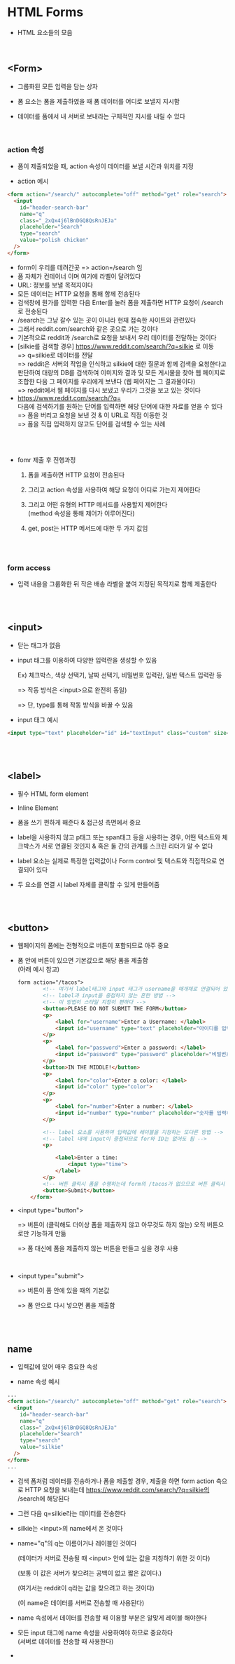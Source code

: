 # HTML Forms

- HTML 요소들의 모음<br>

<br>

## \<Form>

- 그룹화된 모든 입력을 담는 상자<br>

- 폼 요소는 폼을 제출하였을 때 폼 데이터를 어디로 보낼지 지시함<br>

- 데이터를 폼에서 내 서버로 보내라는 구체적인 지시를 내릴 수 있다<br>

<br>

### action 속성

- 폼이 제출되었을 때, action 속성이 데이터를 보낼 시간과 위치를 지정<br>

- action 예시

```html
<form action="/search/" autocomplete="off" method="get" role="search">
  <input
    id="header-search-bar"
    name="q"
    class="_2xQx4j6lBnDGQ8QsRnJEJa"
    placeholder="Search"
    type="search"
    value="polish chicken"
  />
</form>
```

- form이 우리를 데려간곳 => action=/search 임
- 폼 자체가 컨테이너 이며 여기에 라벨이 달려있다
- URL: 정보를 보낼 목적지이다
- 모든 데이터는 HTTP 요청을 통해 함께 전송된다
- 검색창에 뭔가를 입력한 다음 Enter를 눌러 폼을 제출하면 HTTP 요청이 /search로 전송된다
- /search는 그냥 갈수 있는 곳이 아니라 현재 접속한 사이트와 관련있다
- 그래서 reddit.com/search와 같은 곳으로 가는 것이다
- 기본적으로 reddit과 /search로 요청을 보내서 우리 데이터를 전달하는 것이다
- [silkie를 검색할 경우] https://www.reddit.com/search/?q=silkie 로 이동 <br>
  => q=silkie로 데이터를 전달<br>
  => reddit은 서버의 작업을 인식하고 silkie에 대한 질문과 함께 검색을 요청한다고 판단하여 대량의 DB를 검색하여 이미지와 결과 및 모든 게시물을 찾아 웹 페이지로 조합한 다음 그 페이지를 우리에게 보낸다 (웹 페이지는 그 결과물이다)<br>
  => reddit에서 웹 페이지를 다시 보냈고 우리가 그것을 보고 있는 것이다<br>
- https://www.reddit.com/search/?q= <br>
  다음에 검색하기를 원하는 단어를 입력하면 해당 단어에 대한 자료를 얻을 수 있다<br>
  => 폼을 버리고 요청을 보낸 것 &amp; 이 URL로 직접 이동한 것<br>
  => 폼을 직접 입력하지 않고도 단어를 검색할 수 있는 사례<br>

<br><br>

- fomr 제출 후 진행과정<br>

  1. 폼을 제출하면 HTTP 요청이 전송된다<br>

  2. 그리고 action 속성을 사용하여 해당 요청이 어디로 가는지 제어한다<br>

  3. 그리고 어떤 유형의 HTTP 메서드를 사용할지 제어한다<br>
     (method 속성을 통해 제어가 이루어진다)<br>

  4. get, post는 HTTP 메서드에 대한 두 가지 값임<br>

<br><br>

### form access

- 입력 내용을 그룹화한 뒤 작은 배송 라벨을 붙여 지정된 목적지로 함께 제출한다<br>

<br><br>

## \<input>

- 닫는 태그가 없음<br>

- input 태그를 이용하여 다양한 입력란을 생성할 수 있음<br>

  Ex) 체크박스, 색상 선택기, 날짜 선택기, 비밀번호 입력란, 일반 텍스트 입력란 등<br>

  => 작동 방식은 \<input>으로 완전히 동일)<br>

  => 단, type를 통해 작동 방식을 바꿀 수 있음<br>

- input 태그 예시

```html
<input type="text" placeholder="id" id="textInput" class="custom" size="32" />
```

<br><br>

## \<label>

- 필수 HTML form element<br>

- Inline Element <br>

- 폼을 쓰기 편하게 해준다 &amp; 접근성 측면에서 중요<br>

- label을 사용하지 않고 p태그 또는 span태그 등을 사용하는 경우, 어떤 텍스트와 체크박스가 서로 연결된 것인지 &amp; 혹은 둘 간의 관계를 스크린 리더가 알 수 없다<br>

- label 요소는 실제로 특정한 입력값이나 Form control 및 텍스트와 직접적으로 연결되어 있다<br>

- 두 요소를 연결 시 label 자체를 클릭할 수 있게 만들어줌<br>

<br><br>

## \<button>

- 웹페이지의 폼에는 전형적으로 버튼이 포함되므로 아주 중요<br>

- 폼 안에 버튼이 있으면 기본값으로 해당 폼을 제출함<br>
  (아래 예시 참고)

  ```html
  form action="/tacos">
          <!-- 여기서 label태그와 input 태그가 username을 매개체로 연결되어 있다 -->
          <!-- label과 input을 중첩하지 않는 흔한 방법 -->
          <!-- 이 방법이 스타일 지정이 편하다 -->
          <button>PLEASE DO NOT SUBMIT THE FORM</button>
          <p>
              <label for="username">Enter a Username: </label>
              <input id="username" type="text" placeholder="아이디를 입력하세요">
          </p>
          <p>
              <label for="password">Enter a password: </label>
              <input id="password" type="password" placeholder="비밀번호를 입력하세요">
          </p>
          <button>IN THE MIDDLE!</button>
          <p>
              <label for="color">Enter a color: </label>
              <input id="color" type="color">
          </p>
          <p>
              <label for="number">Enter a number: </label>
              <input id="number" type="number" placeholder="숫자를 입력하세요">
          </p>

          <!-- label 요소를 사용하여 입력값에 레이블을 지정하는 또다른 방법 -->
          <!-- label 내에 input이 중첩되므로 for와 ID는 없어도 됨 -->
          <p>

              <label>Enter a time:
                  <input type="time">
              </label>
          </p>
          <!-- 버튼 클릭시 폼을 수행하는데 form의 /tacos가 없으므로 버튼 클릭시 에러 발생 -->
          <button>Submit</button>
      </form>
  ```

- \<input type="button"><br>

  => 버튼이 (클릭해도 더이상 폼을 제출하지 않고 아무것도 하지 않는) 오직 버튼으로만 기능하게 만듦<br>

  => 폼 대신에 폼을 제출하지 않는 버튼을 만들고 싶을 경우 사용<br>

<br>

- \<input type="submit"><br>

  => 버튼이 폼 안에 있을 때의 기본값<br>

  => 폼 안으로 다시 넣으면 폼을 제출함<br>

<br><br>

## name

- 입력값에 있어 매우 중요한 속성<br>

- name 속성 예시<br>

```html
...
<form action="/search/" autocomplete="off" method="get" role="search">
  <input
    id="header-search-bar"
    name="q"
    class="_2xQx4j6lBnDGQ8QsRnJEJa"
    placeholder="Search"
    type="search"
    value="silkie"
  />
</form>
...
```

- 검색 폼처럼 데이터를 전송하거나 폼을 제출할 경우, 제출을 하면 form action 측으로 HTTP 요청을 보내는데 https://www.reddit.com/search/?q=silkie의 /search에 해당된다<br>

- 그런 다음 q=silkie라는 데이터를 전송한다<br>

- silkie는 \<input>의 name에서 온 것이다<br>

- name="q"의 q는 이름이거나 레이블인 것이다<br>

  (데이터가 서버로 전송될 때 \<input> 안에 있는 값을 지칭하기 위한 것 이다)<br>

  (보통 이 값은 서버가 찾으려는 공백이 없고 짧은 값이다.)<br>

  (여기서는 reddit이 q라는 값을 찾으려고 하는 것이다)<br>

  (이 name은 데이터를 서버로 전송할 때 사용된다)<br>

- name 속성에서 데이터를 전송할 때 이용할 부분은 알맞게 레이블 해야한다<br>

- 모든 input 태그에 name 속성을 사용하여야 하므로 중요하다<br>
  (서버로 데이터를 전송할 때 사용한다)<br>

-
